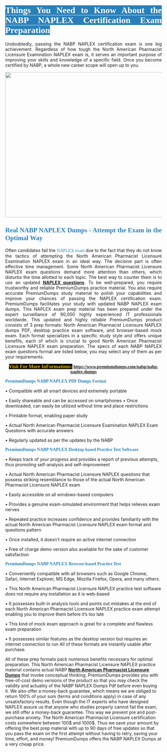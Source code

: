 <h1 style="text-align: justify;"><span style="color:#ffffff;"><span style="font-family:Georgia,serif;"><strong><span style="background-color:#2980b9;">Things You Need to Know About the NABP NAPLEX Certification Exam Preparation</span></strong></span></span></h1>

<p style="text-align: justify;">Undoubtedly, passing the NABP NAPLEX certification exam is one big achievement. Regardless of how tough the North American Pharmacist Licensure Examination NAPLEX exam is, it serves an important purpose of improving your skills and knowledge of a specific field. Once you become certified by NABP, a whole new career scope will open up to you.</p>

<p style="text-align: center;"><a href="https://www.premiumdumps.com/nabp/nabp-naplex-dumps"><img alt="" src="https://i.imgur.com/KJGzbJ2.jpeg" style="width: 700px; height: 465px;" /></a></p>

<h2 style="text-align: justify;"><span style="color:#2980b9;"><span style="font-family:Georgia,serif;"><strong>Real NABP NAPLEX Dumps - Attempt the Exam in the Optimal Way</strong></span></span></h2>

<p style="text-align: justify;">Often candidates fail the <span style="color:#2980b9;"><span style="font-family:Georgia,serif;">NAPLEX exam<strong> </strong></span></span>due to the fact that they do not know the tactics of attempting the North American Pharmacist Licensure Examination NAPLEX exam in an ideal way. The decisive part is often effective time management. Some North American Pharmacist Licensure NAPLEX exam questions demand more attention than others, which disturbs the time allotted to each topic. The best way to counter them is to use an updated <strong><a href="https://www.premiumdumps.com/nabp/nabp-naplex-dumps">NAPLEX questions</a></strong>. To be well-prepared, you require trustworthy and reliable PremiumDumps practice material. You also require accurate PremiumDumps study material to polish your capabilities and improve your chances of passing the NAPLEX certification exam. PremiumDumps facilitates your study with updated NABP NAPLEX exam dumps. This NAPLEX exam prep material has been prepared under the expert surveillance of 90,000 highly experienced IT professionals worldwide. This updated and highly reliable PremiumDumps product consists of 3 prep formats: North American Pharmacist Licensure NAPLEX dumps PDF, desktop practice exam software, and browser-based mock exam. Each format specializes in a specific study style and offers unique benefits, each of which is crucial to good North American Pharmacist Licensure NAPLEX exam preparation. The specs of each NABP NAPLEX exam questions format are listed below, you may select any of them as per your requirements.</p>

<p style="text-align: center;"><span style="font-family:Georgia,serif;"><strong><span style="font-size:16px;"><span style="color:#f1c40f;"><span style="background-color:#000000;">Visit For More InFormations:</span></span></span> <a href="https://www.premiumdumps.com/nabp/nabp-naplex-dumps">https://www.premiumdumps.com/nabp/nabp-naplex-dumps</a></strong></span></p>

<p><span style="color:#2980b9;"><span style="font-family:Georgia,serif;"><strong><strong><strong>PremiumDumps NABP NAPLEX PDF Dumps Format</strong></strong></strong></span></span></p>

<p>• Compatible with all smart devices and extremely portable</p>

<p>• Easily shareable and can be accessed on smartphones • Once downloaded, can easily be utilized without time and place restrictions</p>

<p>• Printable format, enabling paper study</p>

<p>• Actual North American Pharmacist Licensure Examination NAPLEX Exam Questions with accurate answers</p>

<p>• Regularly updated as per the updates by the NABP</p>

<p><span style="color:#2980b9;"><span style="font-family:Georgia,serif;"><strong><strong><strong>PremiumDumps NABP NAPLEX Desktop-based Practice Test Software</strong></strong></strong></span></span></p>

<p>• Keeps track of your progress and provides a report of previous attempts, thus promoting self-analysis and self-improvement</p>

<p>• Actual North American Pharmacist Licensure NAPLEX questions that possess striking resemblance to those of the actual North American Pharmacist Licensure NAPLEX exam</p>

<p>• Easily accessible on all windows-based computers</p>

<p>• Provides a genuine exam-simulated environment that helps relieves exam nerves</p>

<p>• Repeated practice increases confidence and provides familiarity with the actual North American Pharmacist Licensure NAPLEX exam format and questions pattern</p>

<p>• Once installed, it doesn’t require an active internet connection</p>

<p>• Free of charge demo version also available for the sake of customer satisfaction</p>

<p><span style="color:#2980b9;"><span style="font-family:Georgia,serif;"><strong><strong><strong>PremiumDumps NABP NAPLEX Browser-based Practice Test</strong></strong></strong></span></span></p>

<p>• Conveniently compatible with all browsers such as Google Chrome, Safari, Internet Explorer, MS Edge, Mozilla Firefox, Opera, and many others.</p>

<p>• This North American Pharmacist Licensure NAPLEX practice test software does not require any installation as it is web-based</p>

<p>• It possesses built-in analysis tools and points out mistakes at the end of each North American Pharmacist Licensure NAPLEX practice exam attempt enabling you to improve them before it’s too late</p>

<p>• This kind of mock exam approach is great for a complete and flawless exam preparation</p>

<p>• It possesses similar features as the desktop version but requires an internet connection to run All of these formats are instantly usable after purchase.</p>

<p>All of these prep formats pack numerous benefits necessary for optimal preparation. This North American Pharmacist Licensure NAPLEX practice material contains actual NABP <span style="color:#000000;"><strong><a href="https://www.premiumdumps.com/nabp/north-american-pharmacist-licensure-dumps">North American Pharmacist Licensure Dumps</a></strong></span> that invoke conceptual thinking. PremiumDumps provides you with free-of-cost demo versions of the product so that you may check the validity and actuality of the NABP NAPLEX Dumps Pdf before even buying it. We also offer a money-back guarantee, which means we are obliged to return 100% of your sum (terms and conditions apply) in case of any unsatisfactory results. Even though the IT experts who have designed NAPLEX assure us that anyone who studies properly cannot fail the exam, we still offer a money-back guarantee. This way we prevent pre and post-purchase anxiety. The North American Pharmacist Licensure certification costs somewhere between 100$ and 1000$. Thus we save your amount by offering the best prep material with up to 90 days of free updates so that you pass the exam on the first attempt without having to retry, saving your time, effort, and money! PremiumDumps offers the NABP NAPLEX Dumps at a very cheap price.</p>
